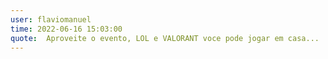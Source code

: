 ```yaml
---
user: flaviomanuel
time: 2022-06-16 15:03:00
quote:  Aproveite o evento, LOL e VALORANT voce pode jogar em casa...
---
```

